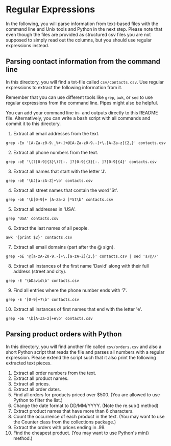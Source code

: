 # Regular Expressions

In the following, you will parse information from text-based files with the command line and Unix tools and Python in the next step. Please note that even though the files are provided as structured csv files you are not supposed to simply read out the columns, but you should use regular expressions instead.

## Parsing contact information from the command line

In this directory, you will find a txt-file called `csv/contacts.csv`. Use regular expressions to extract the following information from it.

Remember that you can use different tools like `grep`, `awk`, or `sed` to use regular expressions from the command line. Pipes might also be helpful. 

You can add your command line in- and outputs directly to this README file. Alternatively, you can write a bash script with all commands and commit it to this directory.

1. Extract all email addresses from the text.
``` 
grep -Eo '[A-Za-z0-9._%+-]+@[A-Za-z0-9.-]+\.[A-Za-z]{2,}' contacts.csv
``` 
2. Extract all phone numbers from the text.
``` 
grep -oE '\(?[0-9]{3}\)?[-. ]?[0-9]{3}[-. ]?[0-9]{4}' contacts.csv
``` 
3. Extract all names that start with the letter ‘J’.
``` 
grep -oE '\bJ[a-zA-Z]+\b' contacts.csv
``` 
4. Extract all street names that contain the word 'St'.
``` 
grep -oE '\b[0-9]+ [A-Za-z ]*St\b' contacts.csv
``` 
5. Extract all addresses in ‘USA’.
``` 
grep 'USA' contacts.csv
``` 
6. Extract the last names of all people.
``` 
awk '{print $2}' contacts.csv
``` 
7. Extract all email domains (part after the @ sign).
``` 
grep -oE '@[a-zA-Z0-9.-]+\.[a-zA-Z]{2,}' contacts.csv | sed 's/@//'
``` 
8.	Extract all instances of the first name ‘David’ along with their full address (street and city).
``` 
grep -E '\bDavid\b' contacts.csv
``` 
9.	Find all entries where the phone number ends with ‘7’.
``` 
grep -E '[0-9]+7\b' contacts.csv
``` 
10.	Extract all instances of first names that end with the letter 'e'.
``` 
grep -oE '\b[A-Za-z]+e\b' contacts.csv
``` 

## Parsing product orders with Python

In this directory, you will find another file called `csv/orders.csv` and also a short Python script that reads the file and parses all numbers with a regular expression. Please extend the script such that it also print the following extracted text pieces.

1.	Extract all order numbers from the text. 
2.	Extract all product names.
3.	Extract all prices.
4.	Extract all order dates.
5.	Find all orders for products priced over $500. (You are allowed to use Python to filter the list.)
6.	Change the date format to DD/MM/YYYY. (Note the re.sub() method)
7.	Extract product names that have more than 6 characters.
8.	Count the occurrence of each product in the text. (You may want to use the Counter class from the collections package.)
9.	Extract the orders with prices ending in .99.
10.	Find the cheapest product. (You may want to use Python's min() method.)
